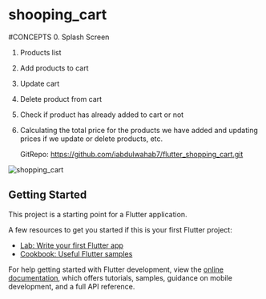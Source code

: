 # shooping_cart
#CONCEPTS
0. Splash Screen
1. Products list
1. Add products to cart
2. Update cart
3. Delete product from cart
4. Check if product has already added to cart or not
5. Calculating the total price for the products we have added and updating prices if we update or delete products, etc.
   
   GitRepo: https://github.com/iabdulwahab7/flutter_shopping_cart.git
   
![shopping_cart](https://github.com/iabdulwahab7/flutter_shopping_cart/assets/76598467/28d56b9c-4a67-4686-9919-38e7a03683c6)


## Getting Started

This project is a starting point for a Flutter application.

A few resources to get you started if this is your first Flutter project:

- [Lab: Write your first Flutter app](https://docs.flutter.dev/get-started/codelab)
- [Cookbook: Useful Flutter samples](https://docs.flutter.dev/cookbook)

For help getting started with Flutter development, view the
[online documentation](https://docs.flutter.dev/), which offers tutorials,
samples, guidance on mobile development, and a full API reference.
